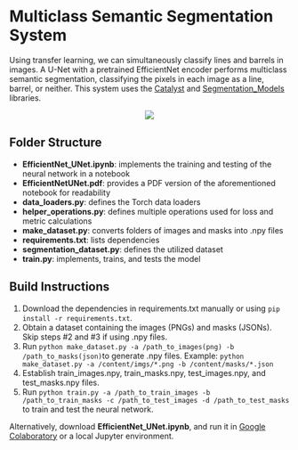 # Multiclass Semantic Segmentation System

Using transfer learning, we can simultaneously classify lines and barrels in images. A U-Net with a pretrained EfficientNet encoder performs multiclass semantic segmentation, classifying the pixels in each image as a line, barrel, or neither. This system uses the [Catalyst](https://github.com/catalyst-team/catalyst) and [Segmentation_Models](https://github.com/qubvel/segmentation_models.pytorch) libraries. 

<p align="center">
  <img src="https://github.com/suhacker1/igvc-software/blob/multiclass_segmentation/igvc_perception/src/multiclass_segmentation/model_prediction.jpg">
</p>

## Folder Structure 
+ **EfficientNet_UNet.ipynb**: implements the training and testing of the neural network in a notebook
+ **EfficientNetUNet.pdf**: provides a PDF version of the aforementioned notebook for readability
+ **data_loaders.py**: defines the Torch data loaders
+ **helper_operations.py**: defines multiple operations used for loss and metric calculations
+ **make_dataset.py**: converts folders of images and masks into .npy files
+ **requirements.txt**: lists dependencies
+ **segmentation_dataset.py**: defines the utilized dataset
+ **train.py**: implements, trains, and tests the model

## Build Instructions 

1. Download the dependencies in requirements.txt manually or using `pip install -r requirements.txt`. 
2. Obtain a dataset containing the images (PNGs) and masks (JSONs). Skip steps #2 and #3 if using .npy files. 
3. Run `python make_dataset.py -a /path_to_images(png) -b /path_to_masks(json)`to generate .npy files. Example: `python make_dataset.py -a /content/imgs/*.png -b /content/masks/*.json`
4. Establish train_images.npy, train_masks.npy, test_images.npy, and test_masks.npy files. 
5. Run `python train.py -a /path_to_train_images -b /path_to_train_masks -c /path_to_test_images -d /path_to_test_masks` to train and test the neural network.

Alternatively, download **EfficientNet_UNet.ipynb**, and run it in [Google Colaboratory](https://colab.research.google.com/notebooks/intro.ipynb#recent=true) or a local Jupyter environment. 

